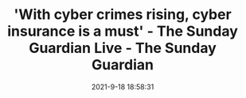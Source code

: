 ---
"title": "'With cyber crimes rising, cyber insurance is a must' - The Sunday Guardian Live - The Sunday Guardian"
"date": "2021-9-18 18:58:31"
"feed_name": "GOOGLENEWSMINING"
"feed_website": "https://news.google.com/search?q=mining%2Bincident&hl=en-US&gl=US&ceid=US:en"
"feed_rss": "https://news.google.com/rss/search?q=mining%2Bincident&hl=en-US&gl=US&ceid=US:en"
"link": "https://www.sundayguardianlive.com/news/cyber-crimes-rising-cyber-insurance-must"
"file": "_posts/2021-1-1-f1be7f56e7c3d924bcf8b96666da56c15930a24f.md"
"accident": "0"
"drilling": "0"
"dead": "0"
"injured": "0"
---